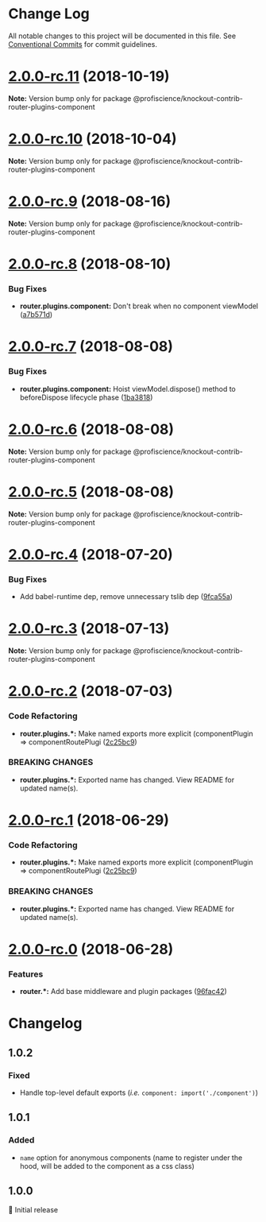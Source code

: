 # Change Log

All notable changes to this project will be documented in this file.
See [Conventional Commits](https://conventionalcommits.org) for commit guidelines.

# [2.0.0-rc.11](https://github.com/Profiscience/knockout-contrib/compare/@profiscience/knockout-contrib-router-plugins-component@2.0.0-rc.10...@profiscience/knockout-contrib-router-plugins-component@2.0.0-rc.11) (2018-10-19)

**Note:** Version bump only for package @profiscience/knockout-contrib-router-plugins-component

<a name="2.0.0-rc.10"></a>

# [2.0.0-rc.10](https://github.com/Profiscience/knockout-contrib/compare/@profiscience/knockout-contrib-router-plugins-component@2.0.0-rc.9...@profiscience/knockout-contrib-router-plugins-component@2.0.0-rc.10) (2018-10-04)

**Note:** Version bump only for package @profiscience/knockout-contrib-router-plugins-component

<a name="2.0.0-rc.9"></a>

# [2.0.0-rc.9](https://github.com/Profiscience/knockout-contrib/compare/@profiscience/knockout-contrib-router-plugins-component@2.0.0-rc.8...@profiscience/knockout-contrib-router-plugins-component@2.0.0-rc.9) (2018-08-16)

**Note:** Version bump only for package @profiscience/knockout-contrib-router-plugins-component

<a name="2.0.0-rc.8"></a>

# [2.0.0-rc.8](https://github.com/Profiscience/knockout-contrib/compare/@profiscience/knockout-contrib-router-plugins-component@2.0.0-rc.7...@profiscience/knockout-contrib-router-plugins-component@2.0.0-rc.8) (2018-08-10)

### Bug Fixes

- **router.plugins.component:** Don't break when no component viewModel ([a7b571d](https://github.com/Profiscience/knockout-contrib/commit/a7b571d))

<a name="2.0.0-rc.7"></a>

# [2.0.0-rc.7](https://github.com/Profiscience/knockout-contrib/compare/@profiscience/knockout-contrib-router-plugins-component@2.0.0-rc.6...@profiscience/knockout-contrib-router-plugins-component@2.0.0-rc.7) (2018-08-08)

### Bug Fixes

- **router.plugins.component:** Hoist viewModel.dispose() method to beforeDispose lifecycle phase ([1ba3818](https://github.com/Profiscience/knockout-contrib/commit/1ba3818))

<a name="2.0.0-rc.6"></a>

# [2.0.0-rc.6](https://github.com/Profiscience/knockout-contrib/compare/@profiscience/knockout-contrib-router-plugins-component@2.0.0-rc.5...@profiscience/knockout-contrib-router-plugins-component@2.0.0-rc.6) (2018-08-08)

**Note:** Version bump only for package @profiscience/knockout-contrib-router-plugins-component

<a name="2.0.0-rc.5"></a>

# [2.0.0-rc.5](https://github.com/Profiscience/knockout-contrib/compare/@profiscience/knockout-contrib-router-plugins-component@2.0.0-rc.4...@profiscience/knockout-contrib-router-plugins-component@2.0.0-rc.5) (2018-08-08)

**Note:** Version bump only for package @profiscience/knockout-contrib-router-plugins-component

<a name="2.0.0-rc.4"></a>

# [2.0.0-rc.4](https://github.com/Profiscience/knockout-contrib/compare/@profiscience/knockout-contrib-router-plugins-component@2.0.0-rc.3...@profiscience/knockout-contrib-router-plugins-component@2.0.0-rc.4) (2018-07-20)

### Bug Fixes

- Add babel-runtime dep, remove unnecessary tslib dep ([9fca55a](https://github.com/Profiscience/knockout-contrib/commit/9fca55a))

<a name="2.0.0-rc.3"></a>

# [2.0.0-rc.3](https://github.com/Profiscience/knockout-contrib/compare/@profiscience/knockout-contrib-router-plugins-component@2.0.0-rc.2...@profiscience/knockout-contrib-router-plugins-component@2.0.0-rc.3) (2018-07-13)

**Note:** Version bump only for package @profiscience/knockout-contrib-router-plugins-component

<a name="2.0.0-rc.2"></a>

# [2.0.0-rc.2](https://github.com/Profiscience/knockout-contrib/compare/@profiscience/knockout-contrib-router-plugins-component@2.0.0-rc.0...@profiscience/knockout-contrib-router-plugins-component@2.0.0-rc.2) (2018-07-03)

### Code Refactoring

- **router.plugins.\*:** Make named exports more explicit (componentPlugin => componentRoutePlugi ([2c25bc9](https://github.com/Profiscience/knockout-contrib/commit/2c25bc9))

### BREAKING CHANGES

- **router.plugins.\*:** Exported name has changed. View README for updated name(s).

<a name="2.0.0-rc.1"></a>

# [2.0.0-rc.1](https://github.com/Profiscience/knockout-contrib/compare/@profiscience/knockout-contrib-router-plugins-component@2.0.0-rc.0...@profiscience/knockout-contrib-router-plugins-component@2.0.0-rc.1) (2018-06-29)

### Code Refactoring

- **router.plugins.\*:** Make named exports more explicit (componentPlugin => componentRoutePlugi ([2c25bc9](https://github.com/Profiscience/knockout-contrib/commit/2c25bc9))

### BREAKING CHANGES

- **router.plugins.\*:** Exported name has changed. View README for updated name(s).

<a name="2.0.0-rc.0"></a>

# [2.0.0-rc.0](https://github.com/Profiscience/knockout-contrib/compare/@profiscience/knockout-contrib-router-plugins-component@1.0.1...@profiscience/knockout-contrib-router-plugins-component@2.0.0-rc.0) (2018-06-28)

### Features

- **router.\*:** Add base middleware and plugin packages ([96fac42](https://github.com/Profiscience/knockout-contrib/commit/96fac42))

# Changelog

## 1.0.2

### Fixed

- Handle top-level default exports (_i.e._ `component: import('./component')`)

## 1.0.1

### Added

- `name` option for anonymous components (name to register under the hood, will be added to the component as a css class)

## 1.0.0

:tada: Initial release
